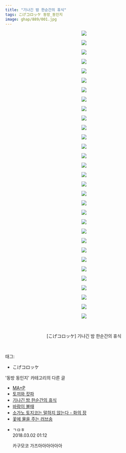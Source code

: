 ```yaml
---
title: "기나긴 밤 한순간의 휴식"
tags: こげコロッケ 동방_동인지
image: ghap/889/001.jpg
---
```

<div class="article">
<p style="text-align: center; clear: none; float: none;"><img src="{{ site.nasurl }}/ghap/889/001.jpg"/></p>
<p style="text-align: center; clear: none; float: none;"><img src="{{ site.nasurl }}/ghap/889/002.jpg"/></p>
<p style="text-align: center; clear: none; float: none;"><img src="{{ site.nasurl }}/ghap/889/003.jpg"/></p>
<p style="text-align: center; clear: none; float: none;"><img src="{{ site.nasurl }}/ghap/889/004.jpg"/></p>
<p style="text-align: center; clear: none; float: none;"><img src="{{ site.nasurl }}/ghap/889/005.jpg"/></p>
<p style="text-align: center; clear: none; float: none;"><img src="{{ site.nasurl }}/ghap/889/006.jpg"/></p>
<p style="text-align: center; clear: none; float: none;"><img src="{{ site.nasurl }}/ghap/889/007.jpg"/></p>
<p style="text-align: center; clear: none; float: none;"><img src="{{ site.nasurl }}/ghap/889/008.jpg"/></p>
<p style="text-align: center; clear: none; float: none;"><img src="{{ site.nasurl }}/ghap/889/009.jpg"/></p>
<p style="text-align: center; clear: none; float: none;"><img src="{{ site.nasurl }}/ghap/889/010.jpg"/></p>
<p style="text-align: center; clear: none; float: none;"><img src="{{ site.nasurl }}/ghap/889/011.jpg"/></p>
<p style="text-align: center; clear: none; float: none;"><img src="{{ site.nasurl }}/ghap/889/012.jpg"/></p>
<p style="text-align: center; clear: none; float: none;"><img src="{{ site.nasurl }}/ghap/889/013.jpg"/></p>
<p style="text-align: center; clear: none; float: none;"><img src="{{ site.nasurl }}/ghap/889/014.jpg"/></p>
<p style="text-align: center; clear: none; float: none;"><img src="{{ site.nasurl }}/ghap/889/015.jpg"/></p>
<p style="text-align: center; clear: none; float: none;"><img src="{{ site.nasurl }}/ghap/889/016.jpg"/></p>
<p style="text-align: center; clear: none; float: none;"><img src="{{ site.nasurl }}/ghap/889/017.jpg"/></p>
<p style="text-align: center; clear: none; float: none;"><img src="{{ site.nasurl }}/ghap/889/018.jpg"/></p>
<p style="text-align: center; clear: none; float: none;"><img src="{{ site.nasurl }}/ghap/889/019.jpg"/></p>
<p style="text-align: center; clear: none; float: none;"><img src="{{ site.nasurl }}/ghap/889/020.jpg"/></p>
<p style="text-align: center; clear: none; float: none;"><img src="{{ site.nasurl }}/ghap/889/021.jpg"/></p>
<p style="text-align: center; clear: none; float: none;"><img src="{{ site.nasurl }}/ghap/889/022.jpg"/></p>
<p style="text-align: center; clear: none; float: none;"><img src="{{ site.nasurl }}/ghap/889/023.jpg"/></p>
<p style="text-align: center; clear: none; float: none;"><img src="{{ site.nasurl }}/ghap/889/024.jpg"/></p>
<p style="text-align: center; clear: none; float: none;"><img src="{{ site.nasurl }}/ghap/889/025.jpg"/></p>
<p style="text-align: center; clear: none; float: none;"><img src="{{ site.nasurl }}/ghap/889/026.jpg"/></p>
<p style="text-align: center; clear: none; float: none;"><img src="{{ site.nasurl }}/ghap/889/027.jpg"/></p>
<p style="text-align: center; clear: none; float: none;"><img src="{{ site.nasurl }}/ghap/889/028.jpg"/></p>
<p style="text-align: center; clear: none; float: none;"><img src="{{ site.nasurl }}/ghap/889/029.jpg"/></p>
<p style="text-align: center; clear: none; float: none;"><img src="{{ site.nasurl }}/ghap/889/030.jpg"/></p>
<p style="text-align: center; clear: none; float: none;"><img src="{{ site.nasurl }}/ghap/889/031.jpg"/></p>
<p style="text-align: center; clear: none; float: none;"><br/></p>
<p style="text-align: center; clear: none; float: none;">[こげコロッケ] 기나긴 밤 한순간의 휴식</p>
<p><br/></p>
</div><div class="tagTrail">
<p>태그: </p>
<ul>
<li>こげコロッケ</li>
</ul>
</div><div class="another">
<p>'동방 동인지' 카테고리의 다른 글</p>
<ul>
<li><a href="/2016-07-17-ghap_891">MA+P</a></li>
<li><a href="/2016-07-16-ghap_890">토끼와 캇파</a></li>
<li><a href="/2016-07-16-ghap_889">기나긴 밤 한순간의 휴식</a></li>
<li><a href="/2016-07-16-ghap_888">바람이 불때</a></li>
<li><a href="/2016-07-16-ghap_887">소가노 토지코는 말하지 않는다 - 화의 장</a></li>
<li><a href="/2016-07-16-ghap_885">꽃에 물을 주는 러브송</a></li>
</ul>
</div><div class="cb_module cb_fluid">
<div class="cb_wrt cb_profile">
<div class="comment">
<ul>
<li class="cb_thumb_off" id="comment15210287">
<div class="cb_comment_area">
<div class="cb_info_area">
<div class="cb_section">
<span class="cb_nick_name">ㄱㅁㅎ</span>
</div>
<div class="cb_section">
<span class="cb_date">2018.03.02 01:12 </span>
</div>
</div>
<div class="cb_dsc_comment">
<p class="cb_dsc">
											카구모코 가즈아아아아아아
										</p>
</div>
</div></li>
</ul>
</div>
</div><!-- commentList close -->
</div>